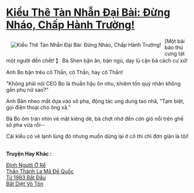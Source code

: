 <a href="https://truyenwiki.net/kieu-the-tan-nhan-dai-bai-dung-nhao-chap-hanh-truong.38351/" title="Kiều Thê Tàn Nhẫn Đại Bài: Đừng Nháo, Chấp Hành Trường!"><h1>Kiều Thê Tàn Nhẫn Đại Bài: Đừng Nháo, Chấp Hành Trường!</h1></a><div style="display:table"><img align="right" style="float: left; padding: 10px;" src="https://truyenwiki.net/a/img/str/src/38351.jpg" alt="Kiều Thê Tàn Nhẫn Đại Bài: Đừng Nháo, Chấp Hành Trường!">[Một bài báo thú cưng tát một người đến chết! 】 Bà Shen bận ăn, bận ngủ, dạy lũ cặn bã cách cư xử!<p></p> Anh Bo bận trêu cô Thần, cô Thần, hay cô Thần!<p></p> "Không phải nói CEO Bo là thuần hậu ôn nhu, khiêm tốn quý nhân không gần phụ nữ sao?"<p></p> Anh Bân nheo mắt dựa vào sô pha, động tác ung dung tao nhã, "Tạm biệt, gọi điện thoại cho ông xã."<p></p> Bà Bo ôm trán nhìn vẻ mặt kiêng dè, bà chợt nhớ đến cơn gió nổi trên ghế sô pha vừa rồi--<p></p> Cái kiểu có vẻ lạnh lùng đó nhưng muốn dừng lại ở cô thì chỉ đơn giản là tội!</div><p><br><b>Truyện Hay Khác :</b></p><a href="https://truyenwiki.net/dinh-nguoi-o-re.35552/" alt="Đỉnh Người Ở Rể">Đỉnh Người Ở Rể</a><br/><a href="https://github.com/nownovels/topcv/tree/master/truyenhay/35390" alt="Thần Thánh La Mã Đế Quốc">Thần Thánh La Mã Đế Quốc</a><br/><a href="https://github.com/nownovels/topcv/tree/master/truyenhay/35378" alt="Từ 1983 Bắt Đầu">Từ 1983 Bắt Đầu</a><br/><a href="https://github.com/nownovels/topcv/tree/master/truyenhay/35730" alt="Bất Diệt Võ Tôn">Bất Diệt Võ Tôn</a><br/>